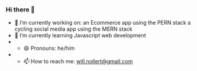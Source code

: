 ### Hi there 👋
- 🔭 I’m currently working on:
    an Ecommerce app using the PERN stack 
    a cycling social media app using the MERN stack
- 🌱 I’m currently learning Javascript web development
- - 😄 Pronouns: he/him 
- - 📫 How to reach me: will.nollert@gmail.com

<!--
**Will-Nollert/will-nollert** is a ✨ _special_ ✨ repository because its `README.md` (this file) appears on your GitHub profile.

Here are some ideas to get you started:

- 🔭 I’m currently working on ...
- 🌱 I’m currently learning ...
- 👯 I’m looking to collaborate on ...
- 🤔 I’m looking for help with ...
- 💬 Ask me about ...
- 📫 How to reach me: ...
- 😄 Pronouns: ...
- ⚡ Fun fact: ...
-->
